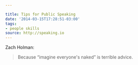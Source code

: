 ```yaml
---

title: Tips for Public Speaking
date: '2014-03-15T17:28:51-03:00'
tags:
- people skills
source: http://speaking.io
---
```

Zach Holman:
> Because “imagine everyone's naked” is terrible advice.
